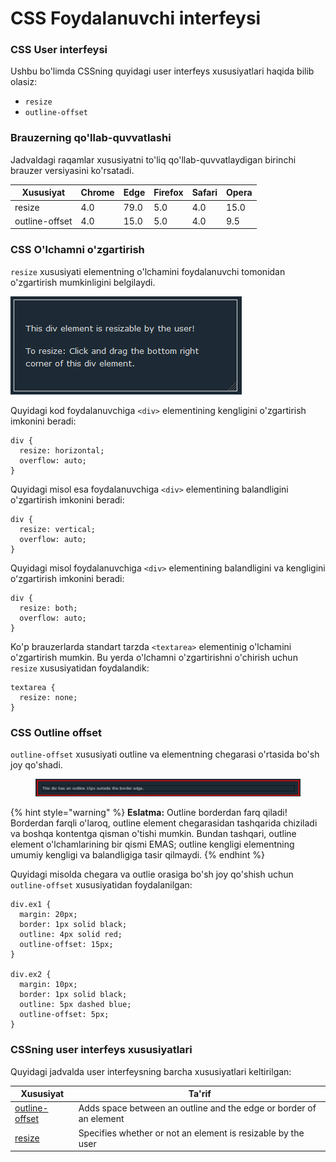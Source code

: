 # CSS Foydalanuvchi interfeysi

### CSS User interfeysi

Ushbu bo'limda CSSning quyidagi user interfeys xususiyatlari haqida bilib olasiz:

* `resize`
* `outline-offset`

### Brauzerning qo'llab-quvvatlashi

Jadvaldagi raqamlar xususiyatni to'liq qo'llab-quvvatlaydigan birinchi brauzer versiyasini ko'rsatadi.

| Xususiyat      | Chrome | Edge | Firefox | Safari | Opera |
| -------------- | ------ | ---- | ------- | ------ | ----- |
| resize         | 4.0    | 79.0 | 5.0     | 4.0    | 15.0  |
| outline-offset | 4.0    | 15.0 | 5.0     | 4.0    | 9.5   |

### CSS O'lchamni o'zgartirish

`resize` xususiyati elementning o'lchamini foydalanuvchi tomonidan o'zgartirish mumkinligini belgilaydi.

![](<../../.gitbook/assets/image (432).png>)

Quyidagi kod foydalanuvchiga `<div>` elementining kengligini o'zgartirish imkonini beradi:

```
div {
  resize: horizontal;
  overflow: auto;
}
```

Quyidagi misol esa foydalanuvchiga `<div>` elementining balandligini o'zgartirish imkonini beradi:

```
div {
  resize: vertical;
  overflow: auto;
}
```

Quyidagi misol foydalanuvchiga `<div>` elementining balandligini va kengligini oʻzgartirish imkonini beradi:

```
div {
  resize: both;
  overflow: auto;
}
```

Ko'p brauzerlarda standart tarzda `<textarea>` elementinig o'lchamini o'zgartirish mumkin. Bu yerda o'lchamni o'zgartirishni o'chirish uchun `resize` xususiyatidan foydalandik:

```
textarea {
  resize: none;
}
```

### CSS Outline offset

`outline-offset` xususiyati outline  va elementning chegarasi o'rtasida bo'sh joy qo'shadi.

<figure><img src="../../.gitbook/assets/image (425).png" alt=""><figcaption></figcaption></figure>

{% hint style="warning" %}
**Eslatma:** Outline borderdan farq qiladi! Borderdan farqli o'laroq, outline element chegarasidan tashqarida chiziladi va boshqa kontentga qisman o'tishi mumkin. Bundan tashqari, outline element o'lchamlarining bir qismi EMAS; outline kengligi elementning umumiy kengligi va balandligiga tasir qilmaydi.
{% endhint %}

Quyidagi misolda chegara va outlie orasiga bo'sh joy qo'shish uchun `outline-offset` xususiyatidan foydalanilgan:

```
div.ex1 {
  margin: 20px;
  border: 1px solid black;
  outline: 4px solid red;
  outline-offset: 15px;
}

div.ex2 {
  margin: 10px;
  border: 1px solid black;
  outline: 5px dashed blue;
  outline-offset: 5px;
}
```

### CSSning user interfeys xususiyatlari

Quyidagi jadvalda user interfeysning barcha xususiyatlari keltirilgan:

| Xususiyat                                                                                                                                                       | Ta'rif                                                             |
| --------------------------------------------------------------------------------------------------------------------------------------------------------------- | ------------------------------------------------------------------ |
| [outline-offset](https://www-w3schools-com.translate.goog/cssref/css3\_pr\_outline-offset.asp?\_x\_tr\_sl=auto&\_x\_tr\_tl=uz&\_x\_tr\_hl=en&\_x\_tr\_pto=wapp) | Adds space between an outline and the edge or border of an element |
| [resize](https://www-w3schools-com.translate.goog/cssref/css3\_pr\_resize.asp?\_x\_tr\_sl=auto&\_x\_tr\_tl=uz&\_x\_tr\_hl=en&\_x\_tr\_pto=wapp)                 | Specifies whether or not an element is resizable by the user       |
